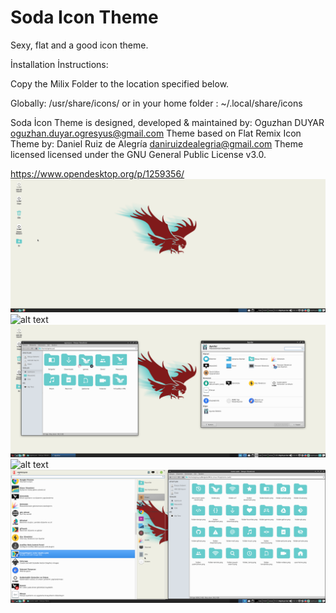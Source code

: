 # Soda Icon Theme
Sexy, flat and a good icon theme.

İnstallation İnstructions:

Copy the Milix Folder to the location specified below.

Globally: /usr/share/icons/ or in your home folder : ~/.local/share/icons

Soda İcon Theme is designed, developed & maintained by: Oguzhan DUYAR <oguzhan.duyar.ogresyus@gmail.com>
Theme based on Flat Remix Icon Theme by: Daniel Ruiz de Alegría <daniruizdealegria@gmail.com> 
Theme licensed licensed under the GNU General Public License v3.0.

https://www.opendesktop.org/p/1259356/
![alt text](https://github.com/OguzhanDUYAR/MilisLinux/blob/master/Milix/Screenshots/s1.png)
![alt text](https://github.com/OguzhanDUYAR/MilisLinux/blob/master/Milix/Screenshots/s4.png)
![alt text](https://github.com/OguzhanDUYAR/MilisLinux/blob/master/Milix/Screenshots/s2.png)
![alt text](https://github.com/OguzhanDUYAR/MilisLinux/blob/master/Milix/Screenshots/s5.png)
![alt text](https://github.com/OguzhanDUYAR/MilisLinux/blob/master/Milix/Screenshots/s3.png)
